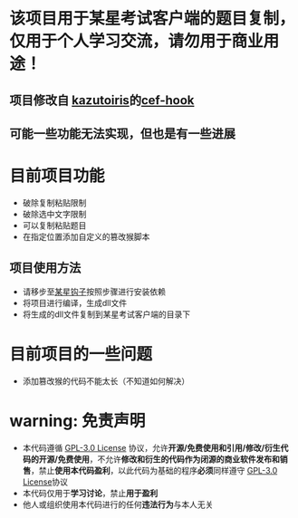 # 该项目用于某星考试客户端的题目复制，仅用于个人学习交流，请勿用于商业用途！
## 项目修改自 [kazutoiris](https://github.com/kazutoiris)的[cef-hook](https://github.com/kazutoiris/cef-hook)
## 可能一些功能无法实现，但也是有一些进展
# 目前项目功能
- 破除复制粘贴限制
- 破除选中文字限制
- 可以复制粘贴题目
- 在指定位置添加自定义的篡改猴脚本
## 项目使用方法
- 请移步至[某星钩子](https://www.52pojie.cn/thread-1995491-1-1.html)按照步骤进行安装依赖
- 将项目进行编译，生成dll文件
- 将生成的dll文件复制到某星考试客户端的目录下
# 目前项目的一些问题
- 添加篡改猴的代码不能太长（不知道如何解决）


# warning: 免责声明
- 本代码遵循 [GPL-3.0 License](https://github.com/SJYssr/cef_cx_copy_tool/blob/main/LICENSE) 协议，允许**开源/免费使用和引用/修改/衍生代码的开源/免费使用**，不允许**修改和衍生的代码作为闭源的商业软件发布和销售**，禁止**使用本代码盈利**，以此代码为基础的程序**必须**同样遵守 [GPL-3.0 License](https://github.com/SJYssr/cef_cx_copy_tool/blob/main/LICENSE)协议
- 本代码仅用于**学习讨论**，禁止**用于盈利**
- 他人或组织使用本代码进行的任何**违法行为**与本人无关